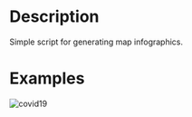 # Description

Simple script for generating map infographics.

# Examples

![covid19](https://user-images.githubusercontent.com/30552567/75571275-c360b580-5a50-11ea-87df-da9d7b263261.png)

